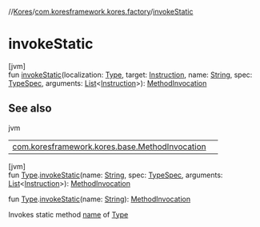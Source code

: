 //[Kores](../../index.md)/[com.koresframework.kores.factory](index.md)/[invokeStatic](invoke-static.md)

# invokeStatic

[jvm]\
fun [invokeStatic](invoke-static.md)(localization: [Type](https://docs.oracle.com/javase/8/docs/api/java/lang/reflect/Type.html), target: [Instruction](../com.koresframework.kores/-instruction/index.md), name: [String](https://kotlinlang.org/api/latest/jvm/stdlib/kotlin/-string/index.html), spec: [TypeSpec](../com.koresframework.kores.base/-type-spec/index.md), arguments: [List](https://kotlinlang.org/api/latest/jvm/stdlib/kotlin.collections/-list/index.html)<[Instruction](../com.koresframework.kores/-instruction/index.md)>): [MethodInvocation](../com.koresframework.kores.base/-method-invocation/index.md)

## See also

jvm

| | |
|---|---|
| [com.koresframework.kores.base.MethodInvocation](../com.koresframework.kores.base/-method-invocation/index.md) |  |

[jvm]\
fun [Type](https://docs.oracle.com/javase/8/docs/api/java/lang/reflect/Type.html).[invokeStatic](invoke-static.md)(name: [String](https://kotlinlang.org/api/latest/jvm/stdlib/kotlin/-string/index.html), spec: [TypeSpec](../com.koresframework.kores.base/-type-spec/index.md), arguments: [List](https://kotlinlang.org/api/latest/jvm/stdlib/kotlin.collections/-list/index.html)<[Instruction](../com.koresframework.kores/-instruction/index.md)>): [MethodInvocation](../com.koresframework.kores.base/-method-invocation/index.md)

fun [Type](https://docs.oracle.com/javase/8/docs/api/java/lang/reflect/Type.html).[invokeStatic](invoke-static.md)(name: [String](https://kotlinlang.org/api/latest/jvm/stdlib/kotlin/-string/index.html)): [MethodInvocation](../com.koresframework.kores.base/-method-invocation/index.md)

Invokes static method [name](invoke-static.md) of [Type](https://docs.oracle.com/javase/8/docs/api/java/lang/reflect/Type.html)
